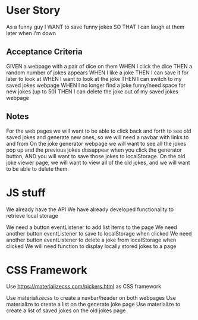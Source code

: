 # User Story 

As a funny guy
I WANT to save funny jokes
SO THAT I can laugh at them later when i'm down

## Acceptance Criteria 

GIVEN a webpage with a pair of dice on them
WHEN I click the dice 
THEN a random number of jokes appears
WHEN I like a joke
THEN I can save it for later to look at
WHEN I want to look at the joke
THEN I can switch to my saved jokes webpage
WHEN I no longer find a joke funny/need space for new jokes (up to 50)
THEN I can delete the joke out of my saved jokes webpage

## Notes

For the web pages we will want to be able to click back and forth to see old saved jokes and generate new ones, so we will need a navbar with links to and from
On the joke generator webpage we will want to see all the jokes pop up and the previous jokes dissappear when you click the generator button, AND you will want 
to save those jokes to localStorage.
On the old joke viewer page, we will want to view all of the old jokes, and we will want to be able to delete them. 


# JS stuff
We already have the API
We have already developed functionality to retrieve local storage

We need a button eventListener to add list items to the page
We need another button eventListener to save to localStorage when clicked
We need another button eventListener to delete a joke from localStorage when clicked
We will need function to display locally stored jokes to a page

# CSS Framework 

Use https://materializecss.com/pickers.html as CSS framework

Use materializecss to create a navbar/header on both webpages
Use materialize to create a list on the generate joke page
Use materialize to create a list of saved jokes on the old jokes page

